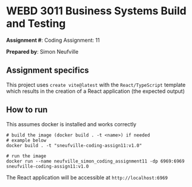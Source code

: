 # WEBD 3011 Business Systems Build and Testing
__Assignment #__: Coding Assignment: 11 

__Prepared by__: Simon Neufville

## Assignment specifics

This project uses `create vite@latest` with the `React/TypeScript` template which results in the creation of a React application (the expected output)

## How to run

This assumes docker is installed and works correctly

```shell
# build the image (docker build . -t <name>) if needed
# example below
docker build . -t "sneufville-coding-assign11:v1.0"
```

```shell
# run the image
docker run --name neufville_simon_coding_assignment11 -dp 6969:6969 sneufville-coding-assign11:v1.0
```

The React application will be accessible at `http://localhost:6969`
